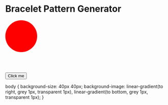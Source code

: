 # Bracelet Pattern Generator

<svg xmlns="http://www.w3.org/2000/svg">
    <circle cx="50" cy="50" r="50" fill="red" />
</svg>

<button class="favorite styled"
        type="button">
    Click me
</button>

body {
  background-size: 40px 40px;
  background-image:
    linear-gradient(to right, grey 1px, transparent 1px),
    linear-gradient(to bottom, grey 1px, transparent 1px);
}
